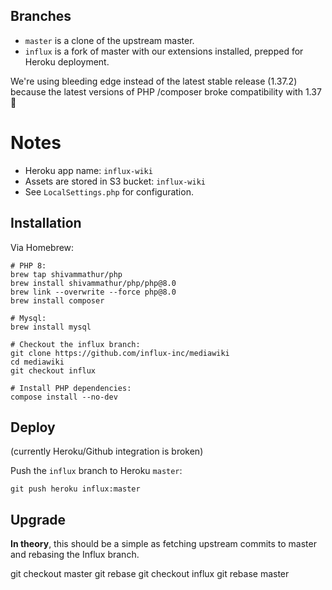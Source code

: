 ## Branches

- `master` is a clone of the upstream master.
- `influx` is a fork of master with our extensions installed, prepped for Heroku deployment.

We're using bleeding edge instead of the latest stable release (1.37.2) because the latest versions of PHP /composer broke compatibility with 1.37 🤪

# Notes

- Heroku app name: `influx-wiki`
- Assets are stored in S3 bucket: `influx-wiki`
- See `LocalSettings.php` for configuration.

## Installation

Via Homebrew:

    # PHP 8:
    brew tap shivammathur/php
    brew install shivammathur/php/php@8.0
    brew link --overwrite --force php@8.0
    brew install composer

    # Mysql:
    brew install mysql

    # Checkout the influx branch:
    git clone https://github.com/influx-inc/mediawiki
    cd mediawiki
    git checkout influx

    # Install PHP dependencies:
    compose install --no-dev

## Deploy

(currently Heroku/Github integration is broken)

Push the `influx` branch to Heroku `master`:

    git push heroku influx:master


## Upgrade

**In theory**, this should be a simple as fetching upstream commits to master and rebasing the Influx branch.

  git checkout master
  git rebase
  git checkout influx
  git rebase master
